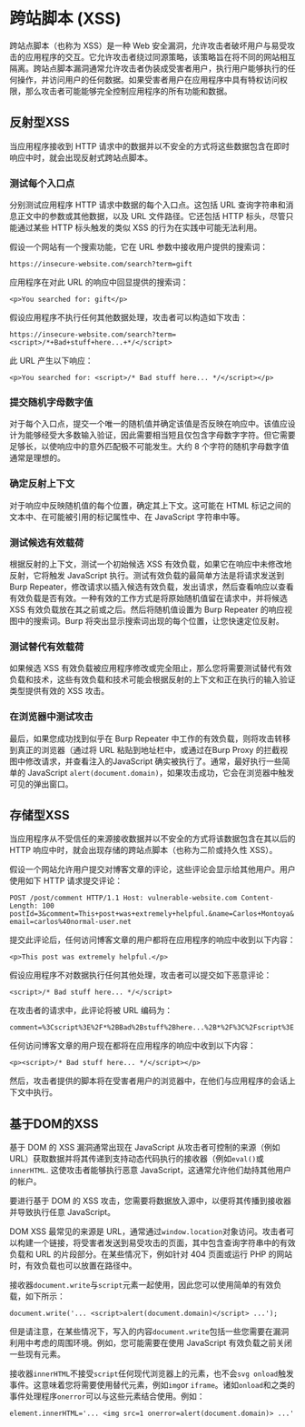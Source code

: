 # 跨站脚本 (XSS)

跨站点脚本（也称为 XSS）是一种 Web 安全漏洞，允许攻击者破坏用户与易受攻击的应用程序的交互。它允许攻击者绕过同源策略，该策略旨在将不同的网站相互隔离。跨站点脚本漏洞通常允许攻击者伪装成受害者用户，执行用户能够执行的任何操作，并访问用户的任何数据。如果受害者用户在应用程序中具有特权访问权限，那么攻击者可能能够完全控制应用程序的所有功能和数据。

## 反射型XSS

当应用程序接收到 HTTP 请求中的数据并以不安全的方式将这些数据包含在即时响应中时，就会出现反射式跨站点脚本。

### 测试每个入口点

分别测试应用程序 HTTP 请求中数据的每个入口点。这包括 URL 查询字符串和消息正文中的参数或其他数据，以及 URL 文件路径。它还包括 HTTP 标头，尽管只能通过某些 HTTP 标头触发的类似 XSS 的行为在实践中可能无法利用。

假设一个网站有一个搜索功能，它在 URL 参数中接收用户提供的搜索词：

`https://insecure-website.com/search?term=gift`

应用程序在对此 URL 的响应中回显提供的搜索词：

`<p>You searched for: gift</p>`

假设应用程序不执行任何其他数据处理，攻击者可以构造如下攻击：

`https://insecure-website.com/search?term=<script>/*+Bad+stuff+here...+*/</script>`

此 URL 产生以下响应：

`<p>You searched for: <script>/* Bad stuff here... */</script></p>`

### 提交随机字母数字值

对于每个入口点，提交一个唯一的随机值并确定该值是否反映在响应中。该值应设计为能够经受大多数输入验证，因此需要相当短且仅包含字母数字字符。但它需要足够长，以使响应中的意外匹配极不可能发生。大约 8 个字符的随机字母数字值通常是理想的。

### 确定反射上下文

对于响应中反映随机值的每个位置，确定其上下文。这可能在 HTML 标记之间的文本中、在可能被引用的标记属性中、在 JavaScript 字符串中等。

### 测试候选有效载荷

根据反射的上下文，测试一个初始候选 XSS 有效负载，如果它在响应中未修改地反射，它将触发 JavaScript 执行。测试有效负载的最简单方法是将请求发送到Burp Repeater，修改请求以插入候选有效负载，发出请求，然后查看响应以查看有效负载是否有效。一种有效的工作方式是将原始随机值留在请求中，并将候选 XSS 有效负载放在其之前或之后。然后将随机值设置为 Burp Repeater 的响应视图中的搜索词。Burp 将突出显示搜索词出现的每个位置，让您快速定位反射。

### 测试替代有效载荷

如果候选 XSS 有效负载被应用程序修改或完全阻止，那么您将需要测试替代有效负载和技术，这些有效负载和技术可能会根据反射的上下文和正在执行的输入验证类型提供有效的 XSS 攻击。

### 在浏览器中测试攻击

最后，如果您成功找到似乎在 Burp Repeater 中工作的有效负载，则将攻击转移到真正的浏览器（通过将 URL 粘贴到地址栏中，或通过在Burp Proxy 的拦截视图中修改请求，并查看注入的JavaScript 确实被执行了。通常，最好执行一些简单的 JavaScript `alert(document.domain)`，如果攻击成功，它会在浏览器中触发可见的弹出窗口。

## 存储型XSS

当应用程序从不受信任的来源接收数据并以不安全的方式将该数据包含在其以后的 HTTP 响应中时，就会出现存储的跨站点脚本（也称为二阶或持久性 XSS）。

假设一个网站允许用户提交对博客文章的评论，这些评论会显示给其他用户。用户使用如下 HTTP 请求提交评论：

`POST /post/comment HTTP/1.1 Host: vulnerable-website.com Content-Length: 100 postId=3&comment=This+post+was+extremely+helpful.&name=Carlos+Montoya&email=carlos%40normal-user.net`

提交此评论后，任何访问博客文章的用户都将在应用程序的响应中收到以下内容：

`<p>This post was extremely helpful.</p>`

假设应用程序不对数据执行任何其他处理，攻击者可以提交如下恶意评论：

`<script>/* Bad stuff here... */</script>`

在攻击者的请求中，此评论将被 URL 编码为：

`comment=%3Cscript%3E%2F*%2BBad%2Bstuff%2Bhere...%2B*%2F%3C%2Fscript%3E`

任何访问博客文章的用户现在都将在应用程序的响应中收到以下内容：

`<p><script>/* Bad stuff here... */</script></p>`

然后，攻击者提供的脚本将在受害者用户的浏览器中，在他们与应用程序的会话上下文中执行。

## 基于DOM的XSS

基于 DOM 的 XSS 漏洞通常出现在 JavaScript 从攻击者可控制的来源（例如 URL）获取数据并将其传递到支持动态代码执行的接收器（例如`eval()`或`innerHTML`. 这使攻击者能够执行恶意 JavaScript，这通常允许他们劫持其他用户的帐户。

要进行基于 DOM 的 XSS 攻击，您需要将数据放入源中，以便将其传播到接收器并导致执行任意 JavaScript。

DOM XSS 最常见的来源是 URL，通常通过`window.location`对象访问。攻击者可以构建一个链接，将受害者发送到易受攻击的页面，其中包含查询字符串中的有效负载和 URL 的片段部分。在某些情况下，例如针对 404 页面或运行 PHP 的网站时，有效负载也可以放置在路径中。

接收器`document.write`与`script`元素一起使用，因此您可以使用简单的有效负载，如下所示：

`document.write('... <script>alert(document.domain)</script> ...');`

但是请注意，在某些情况下，写入的内容`document.write`包括一些您需要在漏洞利用中考虑的周围环境。例如，您可能需要在使用 JavaScript 有效负载之前关闭一些现有元素。

接收器`innerHTML`不接受`script`任何现代浏览器上的元素，也不会`svg onload`触发事件。这意味着您将需要使用替代元素，例如`img`or `iframe`。诸如`onload`和之类的事件处理程序`onerror`可以与这些元素结合使用。例如：

`element.innerHTML='... <img src=1 onerror=alert(document.domain)> ...'`